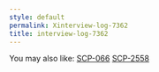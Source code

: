 ```yaml
---
style: default
permalink: Xinterview-log-7362
title: interview-log-7362
---
```

You may also like:
[SCP-066](http://scp-wiki.net/scp-066)
[SCP-2558](http://scp-wiki.net/scp-2558)